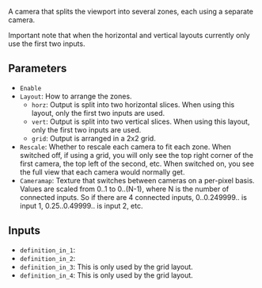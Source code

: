 A camera that splits the viewport into several zones, each using a separate camera.

Important note that when the horizontal and vertical layouts currently only use the first two inputs.

## Parameters

* `Enable`
* `Layout`: How to arrange the zones.
  * `horz`: Output is split into two horizontal slices. When using this layout, only the first two inputs are used.
  * `vert`: Output is split into two vertical slices. When using this layout, only the first two inputs are used.
  * `grid`: Output is arranged in a 2x2 grid.
* `Rescale`: Whether to rescale each camera to fit each zone. When switched off, if using a grid, you will only see the top right corner of the first camera, the top left of the second, etc. When switched on, you see the full view that each camera would normally get.
* `Cameramap`: Texture that switches between cameras on a per-pixel basis. Values are scaled from 0..1 to 0..(N-1), where N is the number of connected inputs. So if there are 4 connected inputs, 0..0.249999.. is input 1, 0.25..0.49999.. is input 2, etc.

## Inputs

* `definition_in_1`: 
* `definition_in_2`: 
* `definition_in_3`:  This is only used by the grid layout.
* `definition_in_4`:  This is only used by the grid layout.